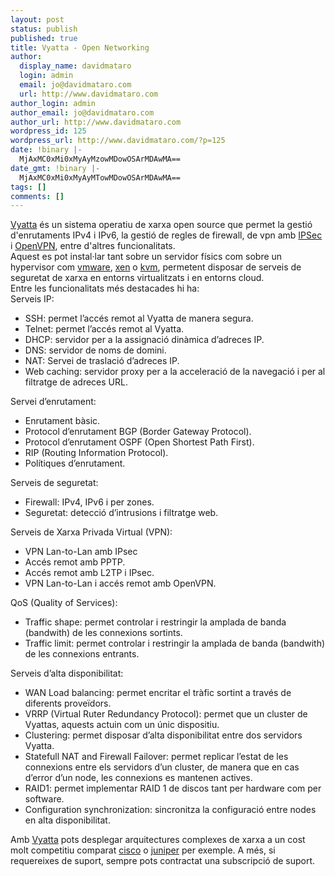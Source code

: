 ```yaml
---
layout: post
status: publish
published: true
title: Vyatta - Open Networking
author:
  display_name: davidmataro
  login: admin
  email: jo@davidmataro.com
  url: http://www.davidmataro.com
author_login: admin
author_email: jo@davidmataro.com
author_url: http://www.davidmataro.com
wordpress_id: 125
wordpress_url: http://www.davidmataro.com/?p=125
date: !binary |-
  MjAxMC0xMi0xMyAyMzowMDowOSArMDAwMA==
date_gmt: !binary |-
  MjAxMC0xMi0xMyAyMTowMDowOSArMDAwMA==
tags: []
comments: []
---
```

<div id="_mcePaste"><a title="vyatta" href="http://http://www.vyatta.org/">Vyatta</a> és un sistema operatiu de xarxa open source que permet la gestió d'enrutaments IPv4 i IPv6, la gestió de regles de firewall, de vpn amb <a title="ipsec" href="http://en.wikipedia.org/wiki/IPsec">IPSec</a> i <a title="openvpn" href="http://openvpn.net/">OpenVPN</a>, entre d'altres funcionalitats.</div>
<div id="_mcePaste">Aquest es pot instal·lar tant sobre un servidor físics com sobre un hypervisor com <a title="vmware" href="http://www.vmware.com/">vmware</a>, <a title="xen" href="http://www.xen.org/">xen</a> o <a title="kvm" href="http://www.linux-kvm.org/page/Main_Page">kvm</a>, permetent disposar de serveis de seguretat de xarxa en entorns virtualitzats i en entorns cloud.</div>
<div id="_mcePaste">Entre les funcionalitats més destacades hi ha:</div>
<div>Serveis IP:</div>
<div id="_mcePaste">
<ul>
<li>SSH: permet l’accés remot al Vyatta de manera segura.</li>
<li>Telnet: permet l’accés remot al Vyatta.</li>
<li>DHCP: servidor per a la assignació dinàmica d’adreces IP.</li>
<li>DNS: servidor de noms de domini.</li>
<li>NAT: Servei de traslació d’adreces IP.</li>
<li>Web caching: servidor proxy per a la acceleració de la navegació i per al filtratge de adreces URL.</li>
</ul>
</div>
<div id="_mcePaste">Servei d’enrutament:</div>
<div id="_mcePaste">
<ul>
<li>Enrutament bàsic.</li>
<li>Protocol d’enrutament BGP (Border Gateway Protocol).</li>
<li>Protocol d’enrutament OSPF (Open Shortest Path First).</li>
<li>RIP (Routing Information Protocol).</li>
<li>Polítiques d’enrutament.</li>
</ul>
</div>
<div id="_mcePaste">Serveis de seguretat:</div>
<div id="_mcePaste">
<ul>
<li>Firewall: IPv4, IPv6 i per zones.</li>
<li>Seguretat: detecció d’intrusions i filtratge web.</li>
</ul>
</div>
<div id="_mcePaste">Serveis de Xarxa Privada Virtual (VPN):</div>
<div id="_mcePaste">
<ul>
<li>VPN Lan-to-Lan amb IPsec</li>
<li>Accés remot amb PPTP.</li>
<li>Accés remot amb L2TP i IPsec.</li>
<li>VPN Lan-to-Lan i accés remot amb OpenVPN.</li>
</ul>
</div>
<div id="_mcePaste">QoS (Quality of Services):</div>
<div id="_mcePaste">
<ul>
<li>Traffic shape: permet controlar i restringir la amplada de banda (bandwith) de les connexions sortints.</li>
<li>Traffic limit: permet controlar i restringir la amplada de banda (bandwith) de les connexions entrants.</li>
</ul>
</div>
<div id="_mcePaste">Serveis d’alta disponibilitat:</div>
<div id="_mcePaste">
<ul>
<li>WAN Load balancing: permet encritar el tràfic sortint a través de diferents proveïdors.</li>
<li>VRRP (Virtual Ruter Redundancy Protocol): permet que un cluster de Vyattas, aquests actuin com un únic dispositiu.</li>
<li>Clustering: permet disposar d’alta disponibilitat entre dos servidors Vyatta.</li>
<li>Statefull NAT and Firewall Failover: permet replicar l’estat de les connexions entre els servidors d’un cluster, de manera que en cas d’error d’un node, les connexions es mantenen actives.</li>
<li>RAID1: permet implementar RAID 1 de discos tant per hardware com per software.</li>
<li>Configuration synchronization: sincronitza la configuració entre nodes en alta disponibilitat.</li>
</ul>
</div>
<p>Amb <a title="vyatta" href="http://http://www.vyatta.org/">Vyatta</a> pots desplegar arquitectures complexes de xarxa a un cost molt competitiu comparat <a title="cisco" href="http://www.cisco.com/">cisco</a> o <a title="juniper" href="http://www.juniper.net/">juniper</a> per exemple. A més, si requereixes de suport, sempre pots contractat una subscripció de suport.</p>
